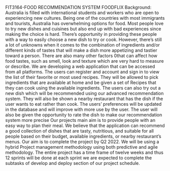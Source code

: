 FIT3164-FOOD RECOMMENDATION SYSTEM FOODFLIX
Background:
Australia is filled with international students and workers who are open to experiencing new cultures. Being one of the countries with most immigrants and tourists, Australia has overwhelming options for food. Most people love to try new dishes and cuisines but also end up with bad experiences since making the choice is hard. There’s opportunity in providing these people with a way to easily choose a new dish to try or cook. However, there’s still a lot of unknowns when it comes to the combination of ingredients and/or different kinds of tastes that will make a dish more appetizing and tastier toward a person. There are also many other factors 0that can affect how food tastes, such as smell, look and texture which are very hard to measure or describe.
We are developing a web application that can be accessed from all platforms. The users can register and account and sign in to view the list of their favorite or most used recipes. They will be allowed to pick ingredients that are available at home and be given a set of Recipes that they can cook using the available ingredients. The users can also try out a new dish which will be recommended using our advanced recommendation system. They will also be shown a nearby restaurant that has the dish if the user wants to eat rather than cook. The users’ preferences will be updated in the database and will improve with more use by the user. The user will also be given the opportunity to rate the dish to make our recommendation system more precise
Our projects main aim is to provide people with an easy way to plan their meal. We believe that the application can recommend a good collection of dishes that are tasty, nutritious, and suitable for all people based on their budget, available ingredients, or nearby restaurant’s menus.
Our aim is to complete the project by Q2 2022. We will be using a hybrid Project management methodology using both predictive and agile methodology. The entire project has a time frame of twelve weeks and thus 12 sprints will be done at each sprint we are expected to complete the subtasks of develop and deploy section of our project schedule.
